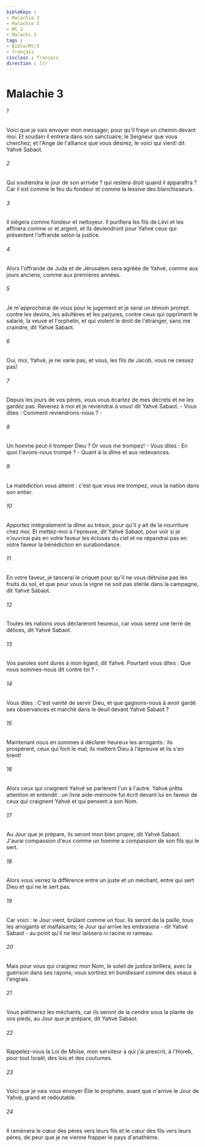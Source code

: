 ```yaml
---
bibleKeys : 
- Malachie 3
- Malachie 3
- Ml 3
- Malachi 3
tags : 
- Bible/Ml/3
- français
cssclass : français
direction : ltr
---
```


# Malachie 3

###### 1
Voici que je vais envoyer mon messager, pour qu'il fraye un chemin devant moi. Et soudain il entrera dans son sanctuaire, le Seigneur que vous cherchez; et l'Ange de l'alliance que vous désirez, le voici qui vient! dit Yahvé Sabaot. 
###### 2
Qui soutiendra le jour de son arrivée ? qui restera droit quand il apparaîtra ? Car il est comme le feu du fondeur et comme la lessive des blanchisseurs. 
###### 3
Il siégera comme fondeur et nettoyeur. Il purifiera les fils de Lévi et les affinera comme or et argent, et ils deviendront pour Yahvé ceux qui présentent l'offrande selon la justice. 
###### 4
Alors l'offrande de Juda et de Jérusalem sera agréée de Yahvé, comme aux jours anciens, comme aux premières années.
###### 5
Je m'approcherai de vous pour le jugement et je serai un témoin prompt contre les devins, les adultères et les parjures, contre ceux qui oppriment le salarié, la veuve et l'orphelin, et qui violent le droit de l'étranger, sans me craindre, dit Yahvé Sabaot. 
###### 6
Oui, moi, Yahvé, je ne varie pas, et vous, les fils de Jacob, vous ne cessez pas! 
###### 7
Depuis les jours de vos pères, vous vous écartez de mes décrets et ne les gardez pas. Revenez à moi et je reviendrai à vous! dit Yahvé Sabaot. - Vous dites : Comment reviendrons-nous ? -
###### 8
Un homme peut-il tromper Dieu ? Or vous me trompez! - Vous dites : En quoi t'avons-nous trompé ? - Quant à la dîme et aux redevances. 
###### 9
La malédiction vous atteint : c'est que vous me trompez, vous la nation dans son entier. 
###### 10
Apportez intégralement la dîme au trésor, pour qu'il y ait de la nourriture chez moi. Et mettez-moi à l'épreuve, dit Yahvé Sabaot, pour voir si je n'ouvrirai pas en votre faveur les écluses du ciel et ne répandrai pas en votre faveur la bénédiction en surabondance. 
###### 11
En votre faveur, je tancerai le criquet pour qu'il ne vous détruise pas les fruits du sol, et que pour vous la vigne ne soit pas stérile dans la campagne, dit Yahvé Sabaot. 
###### 12
Toutes les nations vous déclareront heureux, car vous serez une terre de délices, dit Yahvé Sabaot. 
###### 13
Vos paroles sont dures à mon égard, dit Yahvé. Pourtant vous dites : Que nous sommes-nous dit contre toi ? -
###### 14
Vous dites : C'est vanité de servir Dieu, et que gagnons-nous à avoir gardé ses observances et marché dans le deuil devant Yahvé Sabaot ?
###### 15
Maintenant nous en sommes à déclarer heureux les arrogants : ils prospèrent, ceux qui font le mal; ils mettent Dieu à l'épreuve et ils s'en tirent! 
###### 16
Alors ceux qui craignent Yahvé se parlèrent l'un à l'autre. Yahvé prêta attention et entendit : un livre aide-mémoire fut écrit devant lui en faveur de ceux qui craignent Yahvé et qui pensent à son Nom.
###### 17
Au Jour que je prépare, ils seront mon bien propre, dit Yahvé Sabaot. J'aurai compassion d'eux comme un homme a compassion de son fils qui le sert. 
###### 18
Alors vous verrez la différence entre un juste et un méchant, entre qui sert Dieu et qui ne le sert pas.
###### 19
Car voici : le Jour vient, brûlant comme un four. Ils seront de la paille, tous les arrogants et malfaisants; le Jour qui arrive les embrasera - dit Yahvé Sabaot - au point qu'il ne leur laissera ni racine ni rameau. 
###### 20
Mais pour vous qui craignez mon Nom, le soleil de justice brillera, avec la guérison dans ses rayons; vous sortirez en bondissant comme des veaux à l'engrais.
###### 21
Vous piétinerez les méchants, car ils seront de la cendre sous la plante de vos pieds, au Jour que je prépare, dit Yahvé Sabaot. 
###### 22
Rappelez-vous la Loi de Moïse, mon serviteur à qui j'ai prescrit, à l'Horeb, pour tout Israël, des lois et des coutumes. 
###### 23
Voici que je vais vous envoyer Élie le prophète, avant que n'arrive le Jour de Yahvé, grand et redoutable. 
###### 24
Il ramènera le cœur des pères vers leurs fils et le cœur des fils vers leurs pères, de peur que je ne vienne frapper le pays d'anathème.
